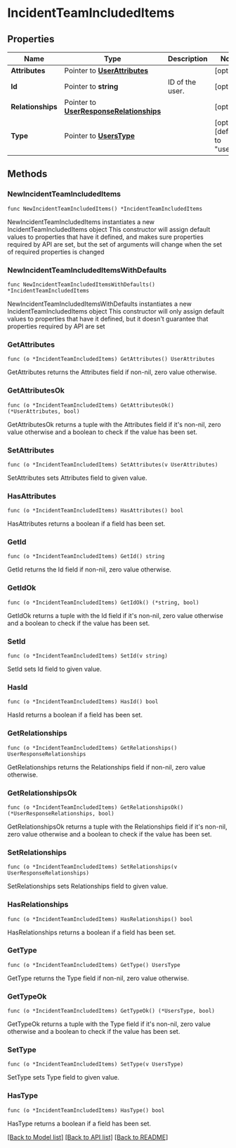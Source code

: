 # IncidentTeamIncludedItems

## Properties

Name | Type | Description | Notes
------------ | ------------- | ------------- | -------------
**Attributes** | Pointer to [**UserAttributes**](UserAttributes.md) |  | [optional] 
**Id** | Pointer to **string** | ID of the user. | [optional] 
**Relationships** | Pointer to [**UserResponseRelationships**](UserResponseRelationships.md) |  | [optional] 
**Type** | Pointer to [**UsersType**](UsersType.md) |  | [optional] [default to "users"]

## Methods

### NewIncidentTeamIncludedItems

`func NewIncidentTeamIncludedItems() *IncidentTeamIncludedItems`

NewIncidentTeamIncludedItems instantiates a new IncidentTeamIncludedItems object
This constructor will assign default values to properties that have it defined,
and makes sure properties required by API are set, but the set of arguments
will change when the set of required properties is changed

### NewIncidentTeamIncludedItemsWithDefaults

`func NewIncidentTeamIncludedItemsWithDefaults() *IncidentTeamIncludedItems`

NewIncidentTeamIncludedItemsWithDefaults instantiates a new IncidentTeamIncludedItems object
This constructor will only assign default values to properties that have it defined,
but it doesn't guarantee that properties required by API are set

### GetAttributes

`func (o *IncidentTeamIncludedItems) GetAttributes() UserAttributes`

GetAttributes returns the Attributes field if non-nil, zero value otherwise.

### GetAttributesOk

`func (o *IncidentTeamIncludedItems) GetAttributesOk() (*UserAttributes, bool)`

GetAttributesOk returns a tuple with the Attributes field if it's non-nil, zero value otherwise
and a boolean to check if the value has been set.

### SetAttributes

`func (o *IncidentTeamIncludedItems) SetAttributes(v UserAttributes)`

SetAttributes sets Attributes field to given value.

### HasAttributes

`func (o *IncidentTeamIncludedItems) HasAttributes() bool`

HasAttributes returns a boolean if a field has been set.

### GetId

`func (o *IncidentTeamIncludedItems) GetId() string`

GetId returns the Id field if non-nil, zero value otherwise.

### GetIdOk

`func (o *IncidentTeamIncludedItems) GetIdOk() (*string, bool)`

GetIdOk returns a tuple with the Id field if it's non-nil, zero value otherwise
and a boolean to check if the value has been set.

### SetId

`func (o *IncidentTeamIncludedItems) SetId(v string)`

SetId sets Id field to given value.

### HasId

`func (o *IncidentTeamIncludedItems) HasId() bool`

HasId returns a boolean if a field has been set.

### GetRelationships

`func (o *IncidentTeamIncludedItems) GetRelationships() UserResponseRelationships`

GetRelationships returns the Relationships field if non-nil, zero value otherwise.

### GetRelationshipsOk

`func (o *IncidentTeamIncludedItems) GetRelationshipsOk() (*UserResponseRelationships, bool)`

GetRelationshipsOk returns a tuple with the Relationships field if it's non-nil, zero value otherwise
and a boolean to check if the value has been set.

### SetRelationships

`func (o *IncidentTeamIncludedItems) SetRelationships(v UserResponseRelationships)`

SetRelationships sets Relationships field to given value.

### HasRelationships

`func (o *IncidentTeamIncludedItems) HasRelationships() bool`

HasRelationships returns a boolean if a field has been set.

### GetType

`func (o *IncidentTeamIncludedItems) GetType() UsersType`

GetType returns the Type field if non-nil, zero value otherwise.

### GetTypeOk

`func (o *IncidentTeamIncludedItems) GetTypeOk() (*UsersType, bool)`

GetTypeOk returns a tuple with the Type field if it's non-nil, zero value otherwise
and a boolean to check if the value has been set.

### SetType

`func (o *IncidentTeamIncludedItems) SetType(v UsersType)`

SetType sets Type field to given value.

### HasType

`func (o *IncidentTeamIncludedItems) HasType() bool`

HasType returns a boolean if a field has been set.


[[Back to Model list]](../README.md#documentation-for-models) [[Back to API list]](../README.md#documentation-for-api-endpoints) [[Back to README]](../README.md)


